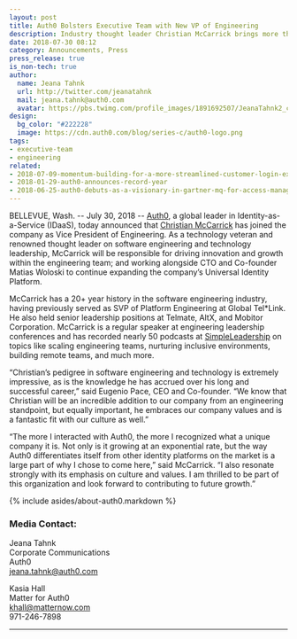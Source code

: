 ```yaml
---
layout: post
title: Auth0 Bolsters Executive Team with New VP of Engineering
description: Industry thought leader Christian McCarrick brings more than 20 years of experience
date: 2018-07-30 08:12
category: Announcements, Press
press_release: true
is_non-tech: true
author:
  name: Jeana Tahnk
  url: http://twitter.com/jeanatahnk
  mail: jeana.tahnk@auth0.com
  avatar: https://pbs.twimg.com/profile_images/1891692507/JeanaTahnk2_crop_400x400.jpg
design:
  bg_color: "#222228"
  image: https://cdn.auth0.com/blog/series-c/auth0-logo.png
tags:
- executive-team
- engineering
related:
- 2018-07-09-momentum-building-for-a-more-streamlined-customer-login-experience-according-to-auth0
- 2018-01-29-auth0-announces-record-year
- 2018-06-25-auth0-debuts-as-a-visionary-in-gartner-mq-for-access-management
---
```


BELLEVUE, Wash. -- July 30, 2018 -- [Auth0](https://auth0.com/), a global leader in Identity-as-a-Service (IDaaS), today announced that [Christian McCarrick](https://www.linkedin.com/in/christianmccarrick/) has joined the company as Vice President of Engineering. As a technology veteran and renowned thought leader on software engineering and technology leadership, McCarrick will be responsible for driving innovation and growth within the engineering team; and working alongside CTO and Co-founder Matias Woloski to continue expanding the company’s Universal Identity Platform. 

McCarrick has a 20+ year history in the software engineering industry, having previously served as SVP of Platform Engineering at Global Tel*Link. He also held senior leadership positions at Telmate, AltX, and Mobitor Corporation. McCarrick is a regular speaker at engineering leadership conferences and has recorded nearly 50 podcasts at [SimpleLeadership](http://simpleleadership.io/category/podcast/) on topics like scaling engineering teams, nurturing inclusive environments, building remote teams, and much more. 

“Christian’s pedigree in software engineering and technology is extremely impressive, as is the knowledge he has accrued over his long and successful career,” said Eugenio Pace, CEO and Co-founder. “We know that Christian will be an incredible addition to our company from an engineering standpoint, but equally important, he embraces our company values and is a fantastic fit with our culture as well.” 

“The more I interacted with Auth0, the more I recognized what a unique company it is. Not only is it growing at an exponential rate, but the way Auth0 differentiates itself from other identity platforms on the market is a large part of why I chose to come here,” said McCarrick. “I also resonate strongly with its emphasis on culture and values. I am thrilled to be part of this organization and look forward to contributing to future growth.” 

{% include asides/about-auth0.markdown %}

### **Media Contact:**

Jeana Tahnk<br>
Corporate Communications<br>
Auth0<br>
[jeana.tahnk@auth0.com](mailto:jeana.tahnk@auth0.com)

Kasia Hall<br>
Matter for Auth0<br>
[khall@matternow.com](mailto:khall@matternow.com)<br>
971-246-7898


---
